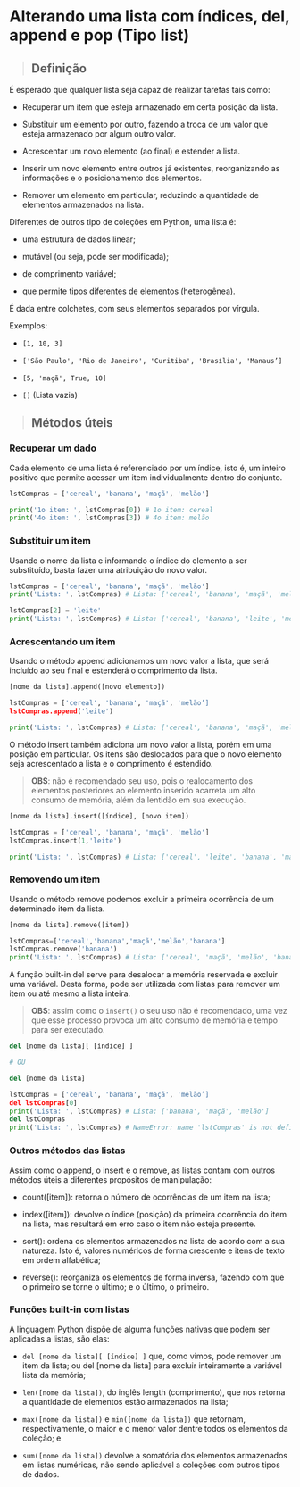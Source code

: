 # Alterando uma lista com índices, del, append e pop (Tipo list)

> ## **Definição**

É esperado que qualquer lista seja capaz de realizar tarefas tais como:

- Recuperar um item que esteja armazenado em certa posição da lista.

- Substituir um elemento por outro, fazendo a troca de um valor que esteja armazenado por algum outro valor.

- Acrescentar um novo elemento (ao final) e estender a lista.

- Inserir um novo elemento entre outros já existentes, reorganizando as informações e o posicionamento dos elementos.

- Remover um elemento em particular, reduzindo a quantidade de elementos armazenados na lista.

Diferentes de outros tipo de coleções em Python, uma lista é:

- uma estrutura de dados linear;

- mutável (ou seja, pode ser modificada);

- de comprimento variável;

- que permite tipos diferentes de elementos (heterogênea).

É dada entre colchetes, com seus elementos separados por vírgula.

Exemplos:

- `[1, 10, 3]`

- `['São Paulo', 'Rio de Janeiro', 'Curitiba', 'Brasília', 'Manaus’]`

- `[5, 'maçã', True, 10]`

- `[]` (Lista vazia)

> ## **Métodos úteis**

### **Recuperar um dado**

Cada elemento de uma lista é referenciado por um índice, isto é, um inteiro positivo que permite acessar um item individualmente dentro do conjunto.

```python
lstCompras = ['cereal', 'banana', 'maçã', 'melão']

print('1o item: ', lstCompras[0]) # 1o item: cereal
print('4o item: ', lstCompras[3]) # 4o item: melão
```

### **Substituir um item**

Usando o nome da lista e informando o índice do elemento a ser substituído, basta fazer uma atribuição do novo valor.

```python
lstCompras = ['cereal', 'banana', 'maçã', 'melão']
print('Lista: ', lstCompras) # Lista: ['cereal', 'banana', 'maçã', 'melão']

lstCompras[2] = 'leite'
print('Lista: ', lstCompras) # Lista: ['cereal', 'banana', 'leite', 'melão']
```

### **Acrescentando um item**

Usando o método append adicionamos um novo valor a lista, que será incluído ao seu final e estenderá o comprimento da lista.

```python
[nome da lista].append([novo elemento])
```

```python
lstCompras = ['cereal', 'banana', 'maçã', 'melão’]
lstCompras.append('leite')

print('Lista: ', lstCompras) # Lista: ['cereal', 'banana', 'maçã', 'melão', 'leite']
```

O método insert também adiciona um novo valor a lista, porém em uma posição em particular. Os itens são deslocados para que o novo elemento seja acrescentado a lista e o comprimento é estendido.

> **OBS**: não é recomendado seu uso, pois o realocamento dos elementos posteriores ao elemento inserido acarreta um alto consumo de memória, além da lentidão em sua execução.

```python
[nome da lista].insert([índice], [novo item])
```

```python
lstCompras = ['cereal', 'banana', 'maçã', 'melão']
lstCompras.insert(1,'leite')

print('Lista: ', lstCompras) # Lista: ['cereal', 'leite', 'banana', 'maçã', 'melão']
```

### **Removendo um item**

Usando o método remove podemos excluir a primeira ocorrência de um determinado item da lista.

```python
[nome da lista].remove([item])
```

```python
lstCompras=['cereal','banana','maçã','melão','banana']
lstCompras.remove('banana')
print('Lista: ', lstCompras) # Lista: ['cereal', 'maçã', 'melão', 'banana']
```

A função built-in del serve para desalocar a memória reservada e excluir uma variável. Desta forma, pode ser utilizada com listas para remover um item ou até mesmo a lista inteira.

> **OBS**: assim como o `insert()` o seu uso não é recomendado, uma vez que esse processo provoca um alto consumo de memória e tempo para ser executado.

```python
del [nome da lista][ [índice] ]

# OU

del [nome da lista]
```

```python
lstCompras = ['cereal', 'banana', 'maçã', 'melão’]
del lstCompras[0]
print('Lista: ', lstCompras) # Lista: ['banana', 'maçã', 'melão']
del lstCompras
print('Lista: ', lstCompras) # NameError: name 'lstCompras' is not defined
```

### **Outros métodos das listas**

Assim como o append, o insert e o remove, as listas contam com outros métodos úteis a diferentes propósitos de manipulação:

- count([item]): retorna o número de ocorrências de um item na lista;

- index([item]): devolve o índice (posição) da primeira ocorrência do item na lista, mas resultará em erro caso o item não esteja presente.

- sort(): ordena os elementos armazenados na lista de acordo com a sua natureza. Isto é, valores numéricos de forma crescente e itens de texto em ordem alfabética;

- reverse(): reorganiza os elementos de forma inversa, fazendo com que o primeiro se torne o último; e o último, o primeiro.

### **Funções built-in com listas**

A linguagem Python dispõe de alguma funções nativas que podem ser aplicadas a listas, são elas:

- `del [nome da lista][ [índice] ]` que, como vimos, pode remover um item da lista; ou del [nome da lista] para excluir inteiramente a variável lista da memória;

- `len([nome da lista])`, do inglês length (comprimento), que nos retorna a quantidade de elementos estão armazenados na lista;

- `max([nome da lista])` e `min([nome da lista])` que retornam, respectivamente, o maior e o menor valor dentre todos os elementos da coleção; e

- `sum([nome da lista])` devolve a somatória dos elementos armazenados em listas numéricas, não sendo aplicável a coleções com outros tipos de dados.